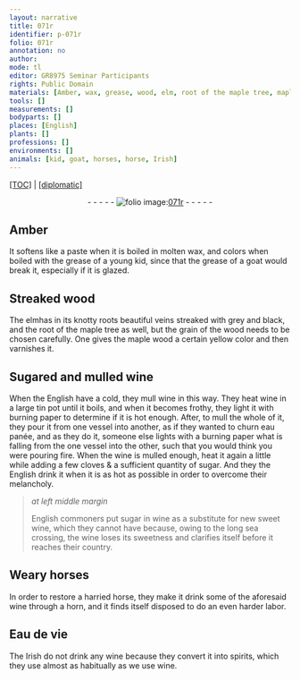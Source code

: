 ```yaml
---
layout: narrative
title: 071r
identifier: p-071r
folio: 071r
annotation: no
author:
mode: tl
editor: GR8975 Seminar Participants
rights: Public Domain
materials: [Amber, wax, grease, wood, elm, root of the maple tree, maple wood, Sugared, mulled wine, wine, tin, paper, eau panée, cloves, sugar, Eau de vie, spirits]
tools: []
measurements: []
bodyparts: []
places: [English]
plants: []
professions: []
environments: []
animals: [kid, goat, horses, horse, Irish]
---
```


<p><a href="{{ site.baseurl }}/translation/">[TOC]</a> | <a href="{{ site.baseurl }}/_texts/p-071r_tc.md/">[diplomatic]</a></p><div class="folio" align="center">- - - - - <a href="http://gallica.bnf.fr/ark:/12148/btv1b10500001g/f147.image" target="_blank"><img src="https://cu-mkp.github.io/2017-workshop-edition/assets/photo-icon.png" alt="folio image: " style="display:inline-block; margin-bottom:-3px;"/>071r</a> - - - - - </div>  
  

## <span class="m">Amber</span>

 
It softens like a paste when it is boiled in molten <span class="m">wax</span>, and colors when boiled with the <span class="m">grease</span> of a young <span class="al">kid</span>, since that <span class="sup">the grease</span> of a <span class="al">goat</span> would break it, especially if it is glazed.
 
 
  

## Streaked <span class="m">wood</span>

 
The <span class="m">elm</span>has in its knotty roots beautiful veins streaked with grey and black, and the <span class="m">root of the maple tree</span> as well, but the grain of the <span class="m">wood</span> needs to be chosen carefully. One gives the <span class="m">maple wood</span> a certain yellow color and then varnishes it.
 
 
  

## <span class="m">Sugared</span> and <span class="m">mulled wine</span>

 
 When the <span class="pl">English</span> have a cold, they mull <span class="m">wine</span> in this way. They heat <span class="m">wine</span> in a <span class="del">large</span> <span class="m">tin</span> pot until it boils, and when it becomes frothy, <span class="del"></span>they light it with burning <span class="m">paper</span> to determine if it is hot enough. After, to mull the whole of it, they pour it from one vessel into another, as if they wanted to churn <span class="m">eau panée</span>, and as they do it, someone else lights with a burning <span class="m">paper</span> what is falling from the one vessel into the other, such that you would think you were pouring fire. When the <span class="m">wine</span> is mulled enough, heat it again a little while adding a few <span class="m">cloves</span> & a sufficient quantity of <span class="m">sugar</span>. And they <span class="sup">the <span class="pl">English</span></span> <span class="del"></span> drink it when it is as hot as possible in order to overcome their melancholy.
 
> *at left middle margin*
> 
> 
>   <span class="pl">English</span> commoners put <span class="m">sugar</span> in <span class="m">wine</span> as a substitute for new sweet <span class="m">wine</span>, which they cannot have because, owing to the long sea crossing, the <span class="m">wine</span> loses its sweetness and clarifies itself before it reaches their country.
 
 
  

## Weary <span class="al">horses</span>

 
In order to restore a harried <span class="al">horse</span>, they make it drink some of the aforesaid <span class="m">wine</span> through a horn, and it finds itself disposed to do an even harder labor.

 
  

## <span class="m">Eau de vie</span>

 
The <span class="al">Irish</span> do not drink any <span class="m">wine</span> because they convert it into <span class="m">spirits</span>, which they use almost as habitually as we use <span class="m">wine</span>.
 
